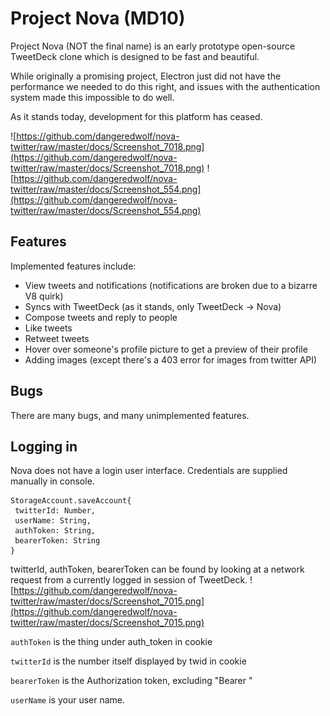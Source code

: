 # Project Nova (MD10)
 
Project Nova (NOT the final name) is an early prototype open-source TweetDeck clone which is designed to be fast and beautiful.

While originally a promising project, Electron just did not have the performance we needed to do this right, and issues with the authentication system made this impossible to do well.

As it stands today, development for this platform has ceased.

![https://github.com/dangeredwolf/nova-twitter/raw/master/docs/Screenshot_7018.png](https://github.com/dangeredwolf/nova-twitter/raw/master/docs/Screenshot_7018.png)
![https://github.com/dangeredwolf/nova-twitter/raw/master/docs/Screenshot_554.png](https://github.com/dangeredwolf/nova-twitter/raw/master/docs/Screenshot_554.png)

## Features

Implemented features include:

* View tweets and notifications (notifications are broken due to a bizarre V8 quirk)
* Syncs with TweetDeck (as it stands, only TweetDeck -> Nova)
* Compose tweets and reply to people
* Like tweets
* Retweet tweets
* Hover over someone's profile picture to get a preview of their profile
* Adding images (except there's a 403 error for images from twitter API)

## Bugs

There are many bugs, and many unimplemented features.


## Logging in

Nova does not have a login user interface. Credentials are supplied manually in console.

```
StorageAccount.saveAccount{
 twitterId: Number,
 userName: String,
 authToken: String,
 bearerToken: String
}
```

twitterId, authToken, bearerToken can be found by looking at a network request from a currently logged in session of TweetDeck.
![https://github.com/dangeredwolf/nova-twitter/raw/master/docs/Screenshot_7015.png](https://github.com/dangeredwolf/nova-twitter/raw/master/docs/Screenshot_7015.png)

`authToken` is the thing under auth_token in cookie

`twitterId` is the number itself displayed by twid in cookie

`bearerToken` is the Authorization token, excluding "Bearer "

`userName` is your user name.
